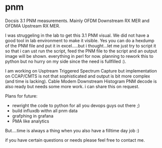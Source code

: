 # pnm
Docsis 3.1 PNM measurements. Mainly OFDM Downstream RX MER and OFDMA Upstream RX MER.

I was struggeling in the lab to get this 3.1 PNM visual. We did not have a good tool in lab environment to make it visible. 
Yes you can do a hexdump of the PNM file and put it in excel.....but i thought...let me just try to script it so that i can ust run the script, feed the PNM file to the script and an output image will be shown.
everything in perl for now. planning to rework this to python but no hurry on my side since the need is fullfilled :).


I am working on Usptream Triggered Spectrum Capture but implementation on CCAP/CMTS is not that sophisticated and output is bit more complex (and time is lacking).
Cable Modem Downstream Histogram PNM decode is also ready but needs some more work. i can share this on request. 

Plans for future:
* rewright the code to python for all you devops guys out there ;)
* build influxdb withn all pnm data
* grafphing in grafana
* PMA like analytics

But....time is always a thing when you also have a filltime day job :)

if you have certain questions or needs please feel free to contact me. 
